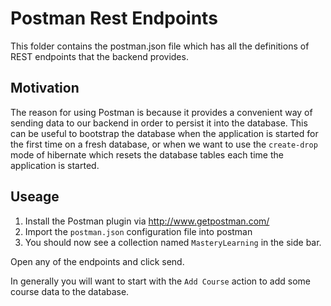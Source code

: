 # Postman Rest Endpoints

This folder contains the postman.json file which has all the definitions
of REST endpoints that the backend provides.

## Motivation

The reason for using Postman is because it provides a convenient
way of sending data to our backend in order to persist it into the
database. This can be useful to bootstrap the database when the
application is started for the first time on a fresh database, or
when we want to use the `create-drop` mode of hibernate which resets
the database tables each time the application is started.

## Useage

1. Install the Postman plugin via http://www.getpostman.com/
2. Import the `postman.json` configuration file into postman
3. You should now see a collection named `MasteryLearning` in the
side bar.

Open any of the endpoints and click send.

In generally you will want to start with the `Add Course` action to add
some course data to the database.
